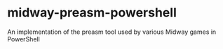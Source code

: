 # midway-preasm-powershell
An implementation of the preasm tool used by various Midway games in PowerShell
